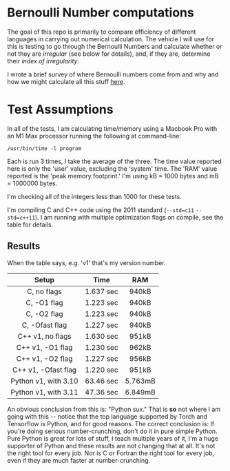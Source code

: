 # Bernoulli Number computations

The goal of this repo is primarily to compare efficiency of different languages in carrying out numerical calculation.  The vehicle I will use for this is testing to go through the Bernoulli Numbers and calculate whether or not they are _irregular_ (see below for details), and, if they are, determine their _index of irregularity_.

I wrote a brief survey of where Bernoulli numbers come from and why and how we might calculate all this stuff [here](Bernoulli.md).

# Test Assumptions

In all of the tests, I am calculating time/memory using a Macbook Pro with an M1 Max processor running the following at command-line:

```/usr/bin/time -l program```

Each is run 3 times, I take the average of the three.  The time value reported here is only the 'user' value, excluding the 'system' time.  The 'RAM' value reported is the 'peak memory footprint.'  I'm using kB = 1000 bytes and mB = 1000000 bytes.

I'm checking all of the integers less than 1000 for these tests.

I'm compiling C and C++ code using the 2011 standard (`--std=c11` `--std=c++11`).  I am running with multiple optimization flags on compile, see the table for details.

## Results

When the table says, e.g. 'v1' that's my version number.

|Setup                 |Time     |RAM    |
|:--------------------:|:-------:|:-----:|
|C, no flags           |1.637 sec|940kB  |
|C, -O1 flag           |1.223 sec|940kB  |
|C, -O2 flag           |1.223 sec|940kB  |
|C, -Ofast flag        |1.227 sec|940kB  |
|C++ v1, no flags      |1.630 sec|951kB  |
|C++ v1, -O1 flag      |1.230 sec|962kB  |
|C++ v1, -O2 flag      |1.227 sec|956kB  |
|C++ v1, -Ofast flag   |1.220 sec|951kB  |
|Python v1, with 3.10  |63.46 sec|5.763mB|
|Python v1, with 3.11  |47.36 sec|6.849mB|

An obvious conclusion from this is: "Python sux."  That is **so** not where I am going with this -- notice that the top language supported by Torch and Tensorflow is Python, and for good reasons.  The correct conclusion is: If you're doing serious number-crunching, don't do it in pure simple Python.  Pure Python is great for lots of stuff, I teach multiple years of it, I'm a huge supporter of Python and these results are not changing that at all.  It's not the right tool for every job.  Nor is C or Fortran the right tool for every job, even if they are much faster at number-crunching.
